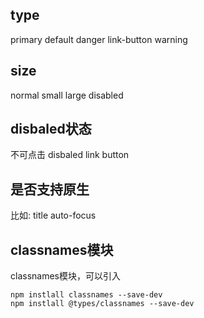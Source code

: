 ## type
primary
default
danger
link-button
warning


## size
normal
small
large
disabled

## disbaled状态
不可点击
disbaled
link button

## 是否支持原生
比如:
title
auto-focus


## classnames模块
classnames模块，可以引入
```shell
npm instlall classnames --save-dev
npm instlall @types/classnames --save-dev